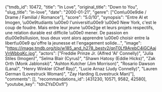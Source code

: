 {"tmdb_id": 10472, "title": "In Love", "original_title": "Down to You", "slug_title": "in-love", "date": "2000-01-21", "genre": ["Com\u00e9die / Drame / Familial / Romance"], "score": "5.0/10", "synopsis": "Entre Al et Imogen, \u00e9tudiants \u00e0 l'universit\u00e9 \u00e0 New York, c'est le coup de foudre. Mais entre leur jeune \u00e2ge et leurs projets respectifs, une relation durable est difficile \u00e0 mener. De passion en d\u00e9sillusion, tous deux vont alors apprendre \u00e0 choisir entre la libert\u00e9 qu'offre la jeunesse et l'engagement solide...", "image": "https://image.tmdb.org/t/p/w185_and_h278_bestv2/qnT0Lf9ArebC4iGCAajVnWbbqKc.jpg", "actors": ["Freddie Prinze Jr. (Alfred 'Al' Connelly)", "Julia Stiles (Imogen)", "Selma Blair (Cyrus)", "Shawn Hatosy (Eddie Hicks)", "Zak Orth (Monk Jablonski)", "Ashton Kutcher (Jim Morrison)", "Rosario Dawson (Lana)", "Henry Winkler (Chef Ray)", "Lucie Arnaz (Judy Connelly)", "Lauren German (Lovestruck Woman)", "Zay Harding (Lovestruck Man)"], "comments": [], "recommandations_id": [431230, 10571, 9582, 42580], "youtube_key": "tdnZYsDOxfI"}